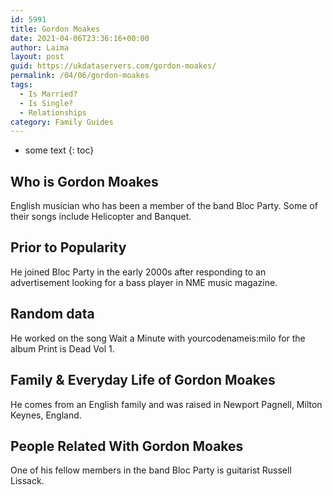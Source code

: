 ```yaml
---
id: 5991
title: Gordon Moakes
date: 2021-04-06T23:36:16+00:00
author: Laima
layout: post
guid: https://ukdataservers.com/gordon-moakes/
permalink: /04/06/gordon-moakes
tags:
  - Is Married?
  - Is Single?
  - Relationships
category: Family Guides
---
```


* some text
{: toc}


## Who is Gordon Moakes
                  
                  
                  
English musician who has been a member of the band Bloc Party. Some of their songs include Helicopter and Banquet.
                  
              
            
              
            
                
                
                
## Prior to Popularity
                  
                  
                  
He joined Bloc Party in the early 2000s after responding to an advertisement looking for a bass player in NME music magazine.
                  
              
            
              
            
                
                
                
## Random data
                  
                  
                  
He worked on the song Wait a Minute with yourcodenameis:milo for the album Print is Dead Vol 1.
                  
              
            
              
            
                
                
                
## Family & Everyday Life of Gordon Moakes
                  
                  
                  
He comes from an English family and was raised in Newport Pagnell, Milton Keynes, England.
                  
              
            
              
            
                
                
                
## People Related With Gordon Moakes
                  
                  
                  
One of his fellow members in the band Bloc Party is guitarist Russell Lissack.
                  
              
            
              
            
                
              
            
              
              
            
            
              
            
          
          
          